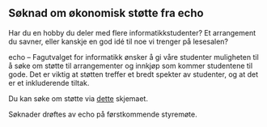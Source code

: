 ## Søknad om økonomisk støtte fra echo

Har du en hobby du deler med flere informatikkstudenter?
Et arrangement du savner, eller kanskje en god idé til noe vi trenger på lesesalen?

echo – Fagutvalget for informatikk ønsker å gi våre studenter muligheten til å søke om støtte
til arrangementer og innkjøp som kommer studentene til gode.
Det er viktig at støtten treffer et bredt spekter av studenter, og at det er et inkluderende tiltak. 

Du kan søke om støtte via [dette](https://forms.gle/87KEEeUWUDa4YpHC7) skjemaet.

Søknader drøftes av echo på førstkommende styremøte.
